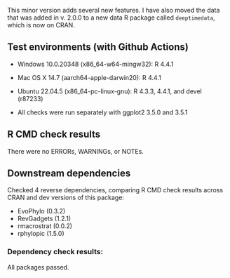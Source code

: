 This minor version adds several new features. I have also moved the data that was added in v. 2.0.0 to a new data R package called `deeptimedata`, which is now on CRAN.

## Test environments (with Github Actions)

* Windows 10.0.20348 (x86_64-w64-mingw32): R 4.4.1
* Mac OS X 14.7 (aarch64-apple-darwin20): R 4.4.1
* Ubuntu 22.04.5 (x86_64-pc-linux-gnu): R 4.3.3, 4.4.1, and devel (r87233)

* All checks were run separately with ggplot2 3.5.0 and 3.5.1

## R CMD check results
There were no ERRORs, WARNINGs, or NOTEs.

## Downstream dependencies
Checked 4 reverse dependencies, comparing R CMD check results across CRAN and dev versions of this package:

 * EvoPhylo (0.3.2)
 * RevGadgets (1.2.1)
 * rmacrostrat (0.0.2)
 * rphylopic (1.5.0)

### Dependency check results:
All packages passed.
